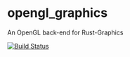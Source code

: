 opengl_graphics
===============

An OpenGL back-end for Rust-Graphics

[![Build Status](https://travis-ci.org/PistonDevelopers/opengl_graphics.svg)](https://travis-ci.org/PistonDevelopers/opengl_graphics)
